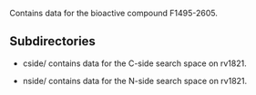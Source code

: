 Contains data for the bioactive compound F1495-2605.

## Subdirectories

- cside/ contains data for the C-side search space on rv1821.

- nside/ contains data for the N-side search space on rv1821.


